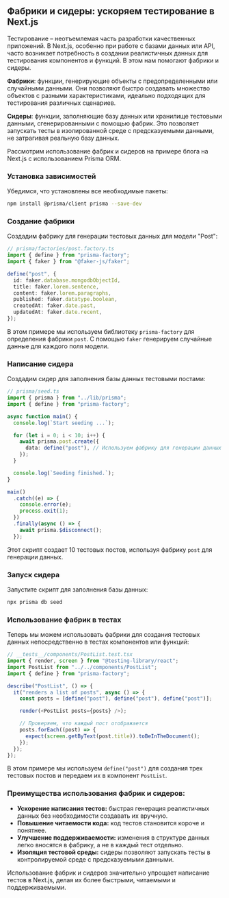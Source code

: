 ## Фабрики и сидеры: ускоряем тестирование в Next.js

Тестирование – неотъемлемая часть разработки качественных приложений. В Next.js, особенно при работе с базами данных или API, часто возникает потребность в создании реалистичных данных для тестирования компонентов и функций. В этом нам помогают фабрики и сидеры.

**Фабрики**: функции, генерирующие объекты с предопределенными или случайными данными. Они позволяют быстро создавать множество объектов с разными характеристиками, идеально подходящих для тестирования различных сценариев.

**Сидеры**: функции, заполняющие базу данных или хранилище тестовыми данными, сгенерированными с помощью фабрик. Это позволяет запускать тесты в изолированной среде с предсказуемыми данными, не затрагивая реальную базу данных.

Рассмотрим использование фабрик и сидеров на примере блога на Next.js с использованием Prisma ORM.

### Установка зависимостей

Убедимся, что установлены все необходимые пакеты:

```bash
npm install @prisma/client prisma --save-dev
```

### Создание фабрики

Создадим фабрику для генерации тестовых данных для модели "Post":

```typescript
// prisma/factories/post.factory.ts
import { define } from "prisma-factory";
import { faker } from "@faker-js/faker";

define("post", {
  id: faker.database.mongodbObjectId,
  title: faker.lorem.sentence,
  content: faker.lorem.paragraphs,
  published: faker.datatype.boolean,
  createdAt: faker.date.past,
  updatedAt: faker.date.recent,
});
```

В этом примере мы используем библиотеку `prisma-factory` для определения фабрики `post`. С помощью `faker` генерируем случайные данные для каждого поля модели.

### Написание сидера

Создадим сидер для заполнения базы данных тестовыми постами:

```typescript
// prisma/seed.ts
import { prisma } from "../lib/prisma";
import { define } from "prisma-factory";

async function main() {
  console.log(`Start seeding ...`);

  for (let i = 0; i < 10; i++) {
    await prisma.post.create({
      data: define("post"), // Используем фабрику для генерации данных
    });
  }

  console.log(`Seeding finished.`);
}

main()
  .catch((e) => {
    console.error(e);
    process.exit(1);
  })
  .finally(async () => {
    await prisma.$disconnect();
  });
```

Этот скрипт создает 10 тестовых постов, используя фабрику `post` для генерации данных.

### Запуск сидера

Запустите скрипт для заполнения базы данных:

```bash
npx prisma db seed
```

### Использование фабрик в тестах

Теперь мы можем использовать фабрики для создания тестовых данных непосредственно в тестах компонентов или функций:

```typescript
// __tests__/components/PostList.test.tsx
import { render, screen } from "@testing-library/react";
import PostList from "../../components/PostList";
import { define } from "prisma-factory";

describe("PostList", () => {
  it("renders a list of posts", async () => {
    const posts = [define("post"), define("post"), define("post")];

    render(<PostList posts={posts} />);

    // Проверяем, что каждый пост отображается
    posts.forEach((post) => {
      expect(screen.getByText(post.title)).toBeInTheDocument();
    });
  });
});
```

В этом примере мы используем `define("post")` для создания трех тестовых постов и передаем их в компонент `PostList`. 

### Преимущества использования фабрик и сидеров:

* **Ускорение написания тестов:** быстрая генерация реалистичных данных без необходимости создавать их вручную.
* **Повышение читаемости кода:** код тестов становится короче и понятнее.
* **Улучшение поддерживаемости:** изменения в структуре данных легко вносятся в фабрику, а не в каждый тест отдельно.
* **Изоляция тестовой среды:**  сидеры позволяют запускать тесты в контролируемой среде с предсказуемыми данными.

Использование фабрик и сидеров значительно упрощает написание тестов в Next.js, делая их более быстрыми, читаемыми и поддерживаемыми. 
